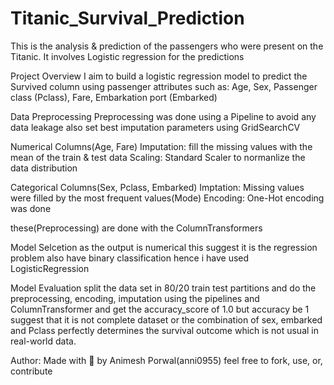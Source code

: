 # Titanic_Survival_Prediction
This is the analysis & prediction of the passengers who were present on the Titanic. It involves Logistic regression for the predictions 

Project Overview
I aim to build a logistic regression model to predict the Survived column using passenger attributes such as:
Age, Sex, Passenger class (Pclass), Fare, Embarkation port (Embarked)

Data Preprocessing
Preprocessing was done using a Pipeline to avoid any data leakage also set best imputation parameters using GridSearchCV  

Numerical Columns(Age, Fare)
Imputation: fill the missing values with the mean of the train & test data
Scaling: Standard Scaler to normanlize the data distribution

Categorical Columns(Sex, Pclass, Embarked)
Imptation: Missing values were filled by the most frequent values(Mode)
Encoding: One-Hot encoding was done 

these(Preprocessing) are done with the ColumnTransformers 

Model Selcetion
as the output is numerical this suggest it is the regression problem also have binary classification hence i have used LogisticRegression 

Model Evaluation 
split the data set in 80/20 train test partitions and do the preprocessing, encoding, imputation using the pipelines and ColumnTransformer  and get the accuracy_score of 1.0 but accuracy be 1 suggest that it is not complete dataset or the combination of sex, embarked and Pclass perfectly determines the survival outcome  which is not usual in real-world data.


Author: 
Made with 💙 by Animesh Porwal(anni0955)
feel free to fork, use, or, contribute
